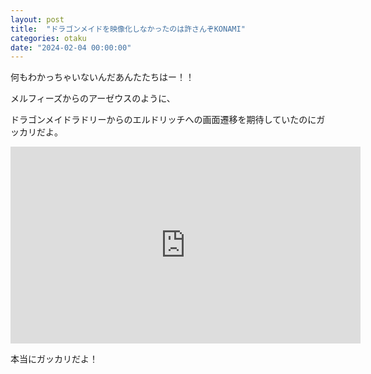 ```yaml
---
layout: post
title:  "ドラゴンメイドを映像化しなかったのは許さんぞKONAMI"
categories: otaku
date: "2024-02-04 00:00:00"
---
```


何もわかっちゃいないんだあんたたちはー！！

メルフィーズからのアーゼウスのように、

ドラゴンメイドラドリーからのエルドリッチへの画面遷移を期待していたのにガッカリだよ。

<div class="google">
<iframe width="560" height="315" src="https://www.youtube.com/embed/HU8hRb4TCZo?si=Cyg8lti2G4xTcNvm" title="YouTube video player" frameborder="0" allow="accelerometer; autoplay; clipboard-write; encrypted-media; gyroscope; picture-in-picture; web-share" allowfullscreen></iframe>
</div>

本当にガッカリだよ！
